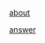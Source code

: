 [about](https://www.kaggle.com/hb20007/gender-classification)

[answer](https://www.kaggle.com/darshanjain29/gender-classification-explained-easy)


